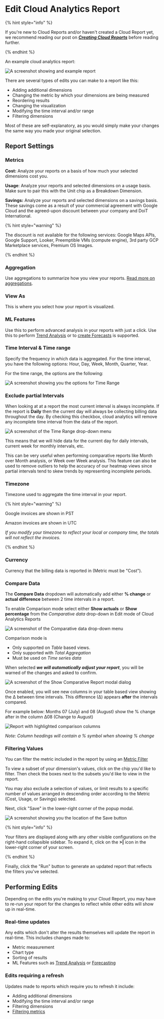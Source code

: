 # Edit Cloud Analytics Report

{% hint style="info" %}

If you're new to Cloud Reports and/or haven't created a Cloud Report yet, we recommend reading our post on [_**Creating Cloud Reports**_](create-cloud-report/) before reading further.

{% endhint %}

An example cloud analytics report:

![A screenshot showing and example report](<../.gitbook/assets/example-report.png>)

There are several types of edits you can make to a report like this:

* Adding additional dimensions
* Changing the metric by which your dimensions are being measured
* Reordering results
* Changing the visualization
* Modifying the time interval and/or range
* Filtering dimensions

Most of these are self-explanatory, as you would simply make your changes the same way you made your original selection.

## Report Settings

### Metrics

**Cost:** Analyze your reports on a basis of how much your selected dimensions cost you.

**Usage**: Analyze your reports and selected dimensions on a usage basis. Make sure to pair this with the Unit chip as a Breakdown Dimension.

**Savings:** Analyze your reports and selected dimensions on a savings basis. These savings come as a result of your commercial agreement with Google Cloud and the agreed-upon discount between your company and DoiT International.

{% hint style="warning" %}

The discount is not available for the following services: Google Maps APIs, Google Support, Looker, Preemptible VMs (compute engine), 3rd party GCP Marketplace services, Premium OS Images.

{% endhint %}

### Aggregation

Use aggregations to summarize how you view your reports. [Read more on aggregations](https://help.doit-intl.com/cloud-analytics/using-aggregations-in-cloud-reports).

### View As

This is where you select how your report is visualized.

### ML Features

Use this to perform advanced analysis in your reports with just a click. Use this to perform [Trend Analysis](https://help.doit-intl.com/cloud-analytics/trend-analysis) or to [create Forecasts](https://help.doit-intl.com/cloud-analytics/forecasting) is supported.

### Time Interval & Time range

Specify the frequency in which data is aggregated. For the time interval, you have the following options: Hour, Day, Week, Month, Quarter, Year.

For the time range, the options are the following:

![A screenshot showing you the options for Time Range](<../.gitbook/assets/image (77) (1).png>)

### Exclude partial Intervals

When looking at at a report the most current interval is always incomplete. If the report is **Daily** then the current day will always be collecting billing data throughout the day. By checking this checkbox, cloud analytics will remove any incomplete time interval from the data of the report.

![A screenshot of the Time Range drop-down menu](<../.gitbook/assets/image (187).png>)

This means that we will hide data for the current day for daily intervals, current week for monthly intervals, etc.

This can be very useful when performing comparative reports like Month over Month analysis, or Week over Week analysis. This feature can also be used to remove outliers to help the accuracy of our heatmap views since partial intervals tend to skew trends by representing incomplete periods.

### Timezone

Timezone used to aggregate the time interval in your report.

{% hint style="warning" %}

Google invoices are shown in PST

Amazon invoices are shown in UTC

_If you modify your timezone to reflect your local or company time, the totals will not reflect the invoices._

{% endhint %}

### Currency

Currency that the billing data is reported in (Metric must be "Cost").

### Compare Data

The **Compare Data** dropdown will automatically add either **% change** or **actual difference** between 2 time intervals in a report.

To enable Comparison mode select either **Show actuals** or **Show percentage** from the _Comparative data_ drop-down in Edit mode of Cloud Analytics Reports

![A screenshot of the Comparative data drop-down menu](<../.gitbook/assets/image (229).png>)

Comparison mode is

* Only supported on _Table_ based views.
* Only supported with _Total Aggregation_
* Must be used on _Time series data_

When selected _**we will automatically adjust your report**_, you will be warned of the changes and asked to confirm.

![A screenshot of the Show Comparative Report modal dialog](<../.gitbook/assets/image (154) (1).png>)

Once enabled, you will see new columns in your table based view showing the ∆ between time intervals. This difference (∆) appears **after** the intervals compared.

For example below: Months 07 (July) and 08 (August) show the % change after in the column ∆08 (Change to August)

![Report with highlighted comparison columns](<../.gitbook/assets/image (155) (1).png>)

_Note: Column headings will contain a % symbol when showing % change_

### Filtering Values

You can filter the metric included in the report by using an [Metric Filter](metric-filters.md)

To view a subset of your dimension's values, click on the chip you'd like to filter. Then check the boxes next to the subsets you'd like to view in the report.

You may also exclude a selection of values, or limit results to a specific number of values arranged in descending order according to the Metric (Cost, Usage, or Savings) selected.

Next, click "Save" in the lower-right corner of the popup modal.

![A screenshot showing you the location of the Save button](../.gitbook/assets/cloudreports-filters.jpg)

{% hint style="info" %}

Your filters are displayed along with any other visible configurations on the right-hand collapsible sidebar. To expand it, click on the **>|** icon in the lower-right corner of your screen.

{% endhint %}

Finally, click the "Run" button to generate an updated report that reflects the filters you've selected.

## Performing Edits

Depending on the edits you're making to your Cloud Report, you may have to re-run your report for the changes to reflect while other edits will show up in real-time.

### Real-time updates

Any edits which don't alter the results themselves will update the report in real-time. This includes changes made to:

* Metric measurement
* Chart type
* Sorting of results
* ML Features such as [Trend Analysis](trend-analysis.md) or [Forecasting](forecasting.md)

### Edits requiring a refresh

Updates made to reports which require you to refresh it include:

* Adding additional dimensions
* Modifying the time interval and/or range
* Filtering dimensions
* [Filtering metrics](metric-filters.md)
